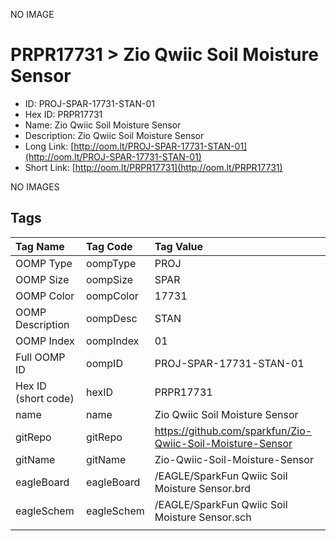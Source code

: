 


  
NO IMAGE  
# PRPR17731 > Zio Qwiic Soil Moisture Sensor

- ID: PROJ-SPAR-17731-STAN-01
- Hex ID: PRPR17731
- Name: Zio Qwiic Soil Moisture Sensor
- Description: Zio Qwiic Soil Moisture Sensor
- Long Link: [http://oom.lt/PROJ-SPAR-17731-STAN-01](http://oom.lt/PROJ-SPAR-17731-STAN-01)
- Short Link: [http://oom.lt/PRPR17731](http://oom.lt/PRPR17731)
  
NO IMAGES  
## Tags
  

|Tag Name|Tag Code|Tag Value|
| :--- | :--- | :--- |
|OOMP Type|oompType|PROJ|
|OOMP Size|oompSize|SPAR|
|OOMP Color|oompColor|17731|
|OOMP Description|oompDesc|STAN|
|OOMP Index|oompIndex|01|
|Full OOMP ID|oompID|PROJ-SPAR-17731-STAN-01|
|Hex ID (short code)|hexID|PRPR17731|
|name|name|Zio Qwiic Soil Moisture Sensor|
|gitRepo|gitRepo|https://github.com/sparkfun/Zio-Qwiic-Soil-Moisture-Sensor|
|gitName|gitName|Zio-Qwiic-Soil-Moisture-Sensor|
|eagleBoard|eagleBoard|/EAGLE/SparkFun Qwiic Soil Moisture Sensor.brd|
|eagleSchem|eagleSchem|/EAGLE/SparkFun Qwiic Soil Moisture Sensor.sch|
||||
